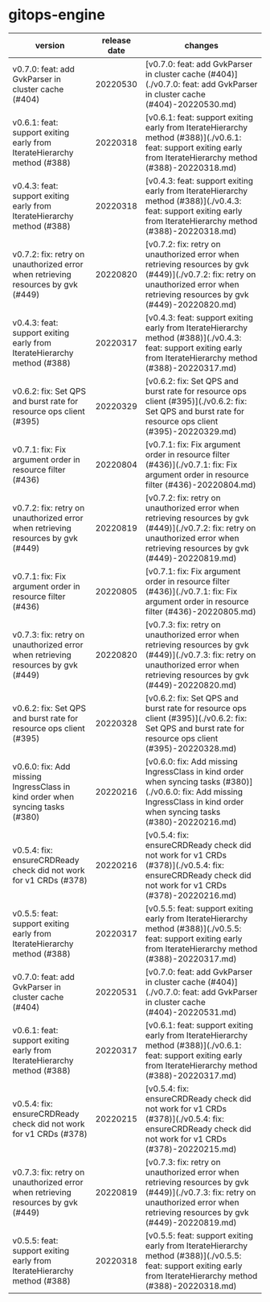 # gitops-engine	


|version|release date|changes|
|---|---|---|
|v0.7.0: feat: add GvkParser in cluster cache (#404)|20220530|[v0.7.0: feat: add GvkParser in cluster cache (#404)](./v0.7.0: feat: add GvkParser in cluster cache (#404)-20220530.md)|
|v0.6.1: feat: support exiting early from IterateHierarchy method (#388)|20220318|[v0.6.1: feat: support exiting early from IterateHierarchy method (#388)](./v0.6.1: feat: support exiting early from IterateHierarchy method (#388)-20220318.md)|
|v0.4.3: feat: support exiting early from IterateHierarchy method (#388)|20220318|[v0.4.3: feat: support exiting early from IterateHierarchy method (#388)](./v0.4.3: feat: support exiting early from IterateHierarchy method (#388)-20220318.md)|
|v0.7.2: fix: retry on unauthorized error when retrieving resources by gvk (#449)|20220820|[v0.7.2: fix: retry on unauthorized error when retrieving resources by gvk (#449)](./v0.7.2: fix: retry on unauthorized error when retrieving resources by gvk (#449)-20220820.md)|
|v0.4.3: feat: support exiting early from IterateHierarchy method (#388)|20220317|[v0.4.3: feat: support exiting early from IterateHierarchy method (#388)](./v0.4.3: feat: support exiting early from IterateHierarchy method (#388)-20220317.md)|
|v0.6.2: fix: Set QPS and burst rate for resource ops client (#395)|20220329|[v0.6.2: fix: Set QPS and burst rate for resource ops client (#395)](./v0.6.2: fix: Set QPS and burst rate for resource ops client (#395)-20220329.md)|
|v0.7.1: fix: Fix argument order in resource filter (#436)|20220804|[v0.7.1: fix: Fix argument order in resource filter (#436)](./v0.7.1: fix: Fix argument order in resource filter (#436)-20220804.md)|
|v0.7.2: fix: retry on unauthorized error when retrieving resources by gvk (#449)|20220819|[v0.7.2: fix: retry on unauthorized error when retrieving resources by gvk (#449)](./v0.7.2: fix: retry on unauthorized error when retrieving resources by gvk (#449)-20220819.md)|
|v0.7.1: fix: Fix argument order in resource filter (#436)|20220805|[v0.7.1: fix: Fix argument order in resource filter (#436)](./v0.7.1: fix: Fix argument order in resource filter (#436)-20220805.md)|
|v0.7.3: fix: retry on unauthorized error when retrieving resources by gvk (#449)|20220820|[v0.7.3: fix: retry on unauthorized error when retrieving resources by gvk (#449)](./v0.7.3: fix: retry on unauthorized error when retrieving resources by gvk (#449)-20220820.md)|
|v0.6.2: fix: Set QPS and burst rate for resource ops client (#395)|20220328|[v0.6.2: fix: Set QPS and burst rate for resource ops client (#395)](./v0.6.2: fix: Set QPS and burst rate for resource ops client (#395)-20220328.md)|
|v0.6.0: fix: Add missing IngressClass in kind order when syncing tasks (#380)|20220216|[v0.6.0: fix: Add missing IngressClass in kind order when syncing tasks (#380)](./v0.6.0: fix: Add missing IngressClass in kind order when syncing tasks (#380)-20220216.md)|
|v0.5.4: fix: ensureCRDReady check did not work for v1 CRDs (#378)|20220216|[v0.5.4: fix: ensureCRDReady check did not work for v1 CRDs (#378)](./v0.5.4: fix: ensureCRDReady check did not work for v1 CRDs (#378)-20220216.md)|
|v0.5.5: feat: support exiting early from IterateHierarchy method (#388)|20220317|[v0.5.5: feat: support exiting early from IterateHierarchy method (#388)](./v0.5.5: feat: support exiting early from IterateHierarchy method (#388)-20220317.md)|
|v0.7.0: feat: add GvkParser in cluster cache (#404)|20220531|[v0.7.0: feat: add GvkParser in cluster cache (#404)](./v0.7.0: feat: add GvkParser in cluster cache (#404)-20220531.md)|
|v0.6.1: feat: support exiting early from IterateHierarchy method (#388)|20220317|[v0.6.1: feat: support exiting early from IterateHierarchy method (#388)](./v0.6.1: feat: support exiting early from IterateHierarchy method (#388)-20220317.md)|
|v0.5.4: fix: ensureCRDReady check did not work for v1 CRDs (#378)|20220215|[v0.5.4: fix: ensureCRDReady check did not work for v1 CRDs (#378)](./v0.5.4: fix: ensureCRDReady check did not work for v1 CRDs (#378)-20220215.md)|
|v0.7.3: fix: retry on unauthorized error when retrieving resources by gvk (#449)|20220819|[v0.7.3: fix: retry on unauthorized error when retrieving resources by gvk (#449)](./v0.7.3: fix: retry on unauthorized error when retrieving resources by gvk (#449)-20220819.md)|
|v0.5.5: feat: support exiting early from IterateHierarchy method (#388)|20220318|[v0.5.5: feat: support exiting early from IterateHierarchy method (#388)](./v0.5.5: feat: support exiting early from IterateHierarchy method (#388)-20220318.md)|
